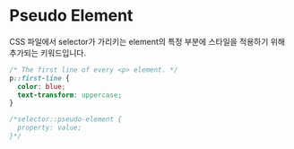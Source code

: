 # Pseudo Element

CSS 파일에서 selector가 가리키는 element의 특정 부분에 스타일을 적용하기 위해 추가되는 키워드입니다.

```css
/* The first line of every <p> element. */
p::first-line {
  color: blue;
  text-transform: uppercase;
}

/*selector::pseudo-element {
  property: value;
}*/
```
